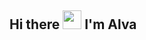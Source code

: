 <!-- @format -->

## Hi there <img src="https://github.com/TheDudeThatCode/TheDudeThatCode/blob/master/Assets/Hi.gif" width="30px"> I'm Alva
